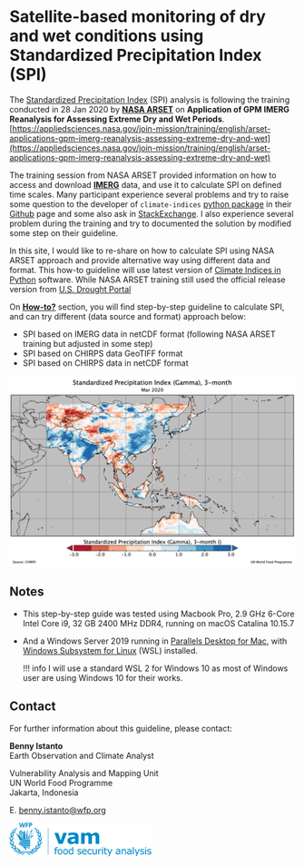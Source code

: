 # Satellite-based monitoring of dry and wet conditions using Standardized Precipitation Index (SPI)

The [Standardized Precipitation Index](https://library.wmo.int/doc_num.php?explnum_id=7768) (SPI) analysis is following the training conducted in 28 Jan 2020 by [**NASA ARSET**](https://arset.gsfc.nasa.gov) on **Application of GPM IMERG Reanalysis for Assessing Extreme Dry and Wet Periods**. [https://appliedsciences.nasa.gov/join-mission/training/english/arset-applications-gpm-imerg-reanalysis-assessing-extreme-dry-and-wet](https://appliedsciences.nasa.gov/join-mission/training/english/arset-applications-gpm-imerg-reanalysis-assessing-extreme-dry-and-wet)

The training session from NASA ARSET provided information on how to access and download [**IMERG**](https://gpm.nasa.gov/data/imerg) data, and use it to calculate SPI on defined time scales. Many participant experience several problems and try to raise some question to the developer of `climate-indices` [python package](https://pypi.org/project/climate-indices/) in their [Github](https://github.com/monocongo/climate_indices) page and some also ask in [StackExchange](https://gis.stackexchange.com). I also experience several problem during the training and try to documented the solution by modified some step on their guideline.

In this site, I would like to re-share on how to calculate SPI using NASA ARSET approach and provide alternative way using different data and format. This how-to guideline will use latest version of [Climate Indices in Python](https://github.com/monocongo/climate_indices) software. While NASA ARSET training still used the official release version from [U.S. Drought Portal](https://www.drought.gov/drought/python-climate-indices)

On **[How-to?](../SPI/directory/)** section, you will find step-by-step guideline to calculate SPI, and can try different (data source and format) approach below:

- SPI based on IMERG data in netCDF format (following NASA ARSET training but adjusted in some step)
- SPI based on CHIRPS data GeoTIFF  format
- SPI based on CHIRPS data in netCDF format

![SPI3](./img/CHIRPS_SPI3.png)


## Notes

- This step-by-step guide was tested using Macbook Pro, 2.9 GHz 6-Core Intel Core i9, 32 GB 2400 MHz DDR4, running on macOS Catalina 10.15.7
- And a Windows Server 2019 running in [Parallels Desktop for Mac](https://www.parallels.com/products/desktop/), with [Windows Subsystem for Linux](https://docs.microsoft.com/en-us/windows/wsl/install-on-server) (WSL) installed.
	
	!!! info
	    I will use a standard WSL 2 for Windows 10 as most of Windows user are using Windows 10 for their works. 


## Contact

For further information about this guideline, please contact:

**Benny Istanto**<br>
Earth Observation and Climate Analyst<br>

Vulnerability Analysis and Mapping Unit<br>
UN World Food Programme<br>
Jakarta, Indonesia<br>

E. [benny.istanto@wfp.org](mailto:benny.istanto@wfp.org)<br>

![VAM](./img/WFP_newVAM_Logo.png)